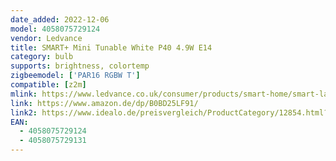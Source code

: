 ```yaml
---
date_added: 2022-12-06
model: 4058075729124
vendor: Ledvance
title: SMART+ Mini Tunable White P40 4.9W E14
category: bulb
supports: brightness, colortemp
zigbeemodel: ['PAR16 RGBW T']
compatible: [z2m]
mlink: https://www.ledvance.co.uk/consumer/products/smart-home/smart-lamps/smart-zigbee/smart-classic-heatsink-lamps-with-zigbee-technology/classic-mini-bulb-shape-with-zigbee-technology-c6390?productId=203899
link: https://www.amazon.de/dp/B0BD25LF91/
link2: https://www.idealo.de/preisvergleich/ProductCategory/12854.html?q=4058075729124
EAN: 
  - 4058075729124
  - 4058075729131
---
```

